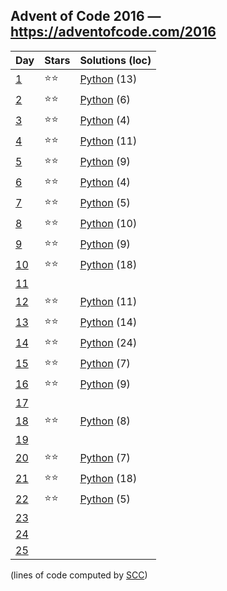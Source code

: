 ## Advent of Code 2016 — https://adventofcode.com/2016

 | Day | Stars | Solutions (loc) |
 |-----|-------|-----------------|
 | [1](https://adventofcode.com/2016/day/1)   | ⭐⭐| [Python](/aoc2016/01/solution.py) (13) |
 | [2](https://adventofcode.com/2016/day/2)   | ⭐⭐| [Python](/aoc2016/02/solution.py) (6) |
 | [3](https://adventofcode.com/2016/day/3)   | ⭐⭐| [Python](/aoc2016/03/solution.py) (4) |
 | [4](https://adventofcode.com/2016/day/4)   | ⭐⭐| [Python](/aoc2016/04/solution.py) (11) |
 | [5](https://adventofcode.com/2016/day/5)   | ⭐⭐| [Python](/aoc2016/05/solution.py) (9) |
 | [6](https://adventofcode.com/2016/day/6)   | ⭐⭐| [Python](/aoc2016/06/solution.py) (4) |
 | [7](https://adventofcode.com/2016/day/7)   | ⭐⭐| [Python](/aoc2016/07/solution.py) (5) |
 | [8](https://adventofcode.com/2016/day/8)   | ⭐⭐| [Python](/aoc2016/08/solution.py) (10) |
 | [9](https://adventofcode.com/2016/day/9)   | ⭐⭐| [Python](/aoc2016/09/solution.py) (9) |
 | [10](https://adventofcode.com/2016/day/10) | ⭐⭐| [Python](/aoc2016/10/solution.py) (18) |
 | [11](https://adventofcode.com/2016/day/11) | | |
 | [12](https://adventofcode.com/2016/day/12) | ⭐⭐| [Python](/aoc2016/12/solution.py) (11) |
 | [13](https://adventofcode.com/2016/day/13) | ⭐⭐| [Python](/aoc2016/13/solution.py) (14) |
 | [14](https://adventofcode.com/2016/day/14) | ⭐⭐| [Python](/aoc2016/14/solution.py) (24) |
 | [15](https://adventofcode.com/2016/day/15) | ⭐⭐| [Python](/aoc2016/15/solution.py) (7) |
 | [16](https://adventofcode.com/2016/day/16) | ⭐⭐| [Python](/aoc2016/16/solution.py) (9) |
 | [17](https://adventofcode.com/2016/day/17) | | |
 | [18](https://adventofcode.com/2016/day/18) | ⭐⭐| [Python](/aoc2016/18/solution.py) (8) |
 | [19](https://adventofcode.com/2016/day/19) | | |
 | [20](https://adventofcode.com/2016/day/20) | ⭐⭐| [Python](/aoc2016/20/solution.py) (7) |
 | [21](https://adventofcode.com/2016/day/21) | ⭐⭐| [Python](/aoc2016/21/solution.py) (18) |
 | [22](https://adventofcode.com/2016/day/22) | ⭐⭐| [Python](/aoc2016/22/solution.py) (5) |
 | [23](https://adventofcode.com/2016/day/23) | | |
 | [24](https://adventofcode.com/2016/day/24) | | |
 | [25](https://adventofcode.com/2016/day/25) | | |

(lines of code computed by [SCC](https://github.com/boyter/scc))
